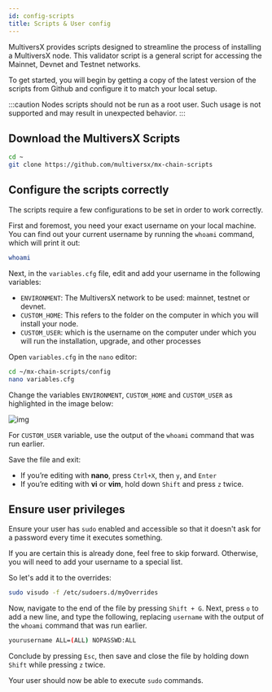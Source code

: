 ```yaml
---
id: config-scripts
title: Scripts & User config
---
```


[comment]: # (mx-abstract)

MultiversX provides scripts designed to streamline the process of installing a MultiversX node. This validator script is a general script for accessing the Mainnet, Devnet and Testnet networks.

To get started, you will begin by getting a copy of the latest version of the scripts from Github and configure it to match your local setup.

:::caution
Nodes scripts should not be run as a root user. Such usage is not supported and may result in unexpected behavior.
:::

[comment]: # (mx-context-auto)

## **Download the MultiversX Scripts**

```bash
cd ~
git clone https://github.com/multiversx/mx-chain-scripts
```

[comment]: # (mx-context-auto)

## **Configure the scripts correctly**

The scripts require a few configurations to be set in order to work correctly.

First and foremost, you need your exact username on your local machine. You can find out your current username by running the `whoami` command, which will print it out:

```bash
whoami
```

Next, in the `variables.cfg` file, edit and add your username in the following variables:

- `ENVIRONMENT`: The MultiversX network to be used: mainnet, testnet or devnet.
- `CUSTOM_HOME`: This refers to the folder on the computer in which you will install your node.
- `CUSTOM_USER`: which is the username on the computer under which you will run the installation, upgrade, and other processes

Open `variables.cfg` in the `nano` editor:

```bash
cd ~/mx-chain-scripts/config
nano variables.cfg
```

Change the variables `ENVIRONMENT`, `CUSTOM_HOME` and `CUSTOM_USER` as highlighted in the image below:

![img](/validators/scripts/variables.png)

For `CUSTOM_USER` variable, use the output of the `whoami` command that was run earlier.

Save the file and exit:

- If you’re editing with **nano**, press `Ctrl+X`, then `y`, and `Enter`
- If you’re editing with **vi** or **vim**, hold down `Shift` and press `z` twice.

[comment]: # (mx-context-auto)

## **Ensure user privileges**

Ensure your user has `sudo` enabled and accessible so that it doesn't ask for a password every time it executes something.

If you are certain this is already done, feel free to skip forward. Otherwise, you will need to add your username to a special list.

So let's add it to the overrides:

```bash
sudo visudo -f /etc/sudoers.d/myOverrides
```

Now, navigate to the end of the file by pressing `Shift + G`. Next, press `o` to add a new line, and type the following, replacing `username` with the output of the `whoami` command that was run earlier.

```bash
yourusername ALL=(ALL) NOPASSWD:ALL
```

Conclude by pressing `Esc`, then save and close the file by holding down `Shift` while pressing `z` twice.

Your user should now be able to execute `sudo` commands.

